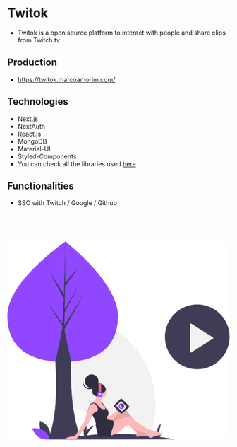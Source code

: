 # Twitok

- Twitok is a open source platform to interact with people and share clips from Twitch.tv

## Production

- https://twitok.marcoamorim.com/

## Technologies

- Next.js
- NextAuth
- React.js
- MongoDB
- Material-UI
- Styled-Components
- You can check all the libraries used [here](https://github.com/marco-amorim/drawhub/network/dependencies)

## Functionalities

- SSO with Twitch / Google / Github

  <br />
  <br />
  <br />

<div style="text-align:center;">
  <img src="https://raw.githubusercontent.com/marco-amorim/twitok/master/public/images/readme.svg">
</div>
